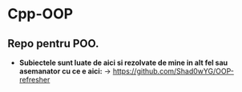 # Cpp-OOP

## Repo pentru POO.
* **Subiectele sunt luate de aici si rezolvate de mine in alt fel sau asemanator cu ce e aici:** -> https://github.com/Shad0wYG/OOP-refresher
